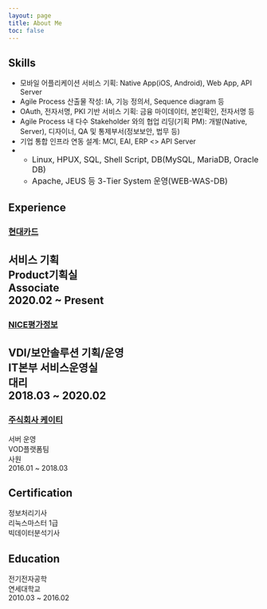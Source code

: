 ```yaml
---
layout: page
title: About Me
toc: false
---
```



## Skills

+ 모바일 어플리케이션 서비스 기획: Native App(iOS, Android), Web App, API Server
+ Agile Process 산출물 작성: IA, 기능 정의서, Sequence diagram 등
+ OAuth, 전자서명, PKI 기반 서비스 기획: 금융 마이데이터, 본인확인, 전자서명 등
+ Agile Process 내 다수 Stakeholder 와의 협업 리딩(기획 PM): 개발(Native, Server), 디자이너, QA 및 통제부서(정보보안, 법무 등) 
+ 기업 통합 인프라 연동 설계: MCI, EAI, ERP <> API Server
+ 
    - <font size=3>Linux, HPUX, SQL, Shell Script, DB(MySQL, MariaDB, Oracle DB)</font>
    - <font size=3>Apache, JEUS 등 3-Tier System 운영(WEB-WAS-DB) </font>

## Experience
### [현대카드](/careers/2020/02/24/hyundai-card/)
서비스 기획<br>
Product기획실<br>
Associate<br>
2020.02 ~ Present<br>
---

### [NICE평가정보](/careers/2018/03/10/NICE-information/)
VDI/보안솔루션 기획/운영<br>
IT본부 서비스운영실<br>
대리<br>
2018.03 ~ 2020.02<br>
---
### [주식회사 케이티](/careers/2016/01/04/kt/)
서버 운영<br>
VOD플랫폼팀<br>
사원<br>
2016.01 ~ 2018.03<br>

## Certification
 
정보처리기사<br>
리눅스마스터 1급<br>
빅데이터분석기사<br>

## Education

전기전자공학<br>
연세대학교<br>
2010.03 ~ 2016.02